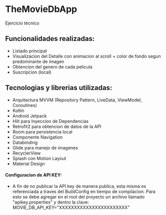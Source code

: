 # TheMovieDbApp
Ejercicio técnico

## Funcionalidades realizadas:
* Listado principal
* Visualizacion del Detalle con animacion al scroll + color de fondo segun predominante de imagen
* Obtencion del genero de cada pelicula
* Suscripcion (local)

## Tecnologias y librerias utilizadas:
* Arquitectura MVVM (Repository Pattern, LiveData, ViewModel, Coroutines)
* Kotlin
* Android Jetpack
* Hilt para Inyeccion de Dependencias
* Retrofit2 para obtencion de datos de la API 
* Room para persistencia local
* Componente Navigation
* Databinding
* Glide para manejo de imagenes
* RecyclerView
* Splash con Motion Layout
* Material Design



#### Configuracion de API KEY:
* A fin de no publicar la API key de manera publica, esta misma es referenciada a traves del BuildConfig en tiempo de compilacion. Para esto se debe agregar en el root del proyecto un archivo llamado "apikey.properties" y dentro la clave: MOVIE_DB_API_KEY="XXXXXXXXXXXXXXXXXXXXXXX"
